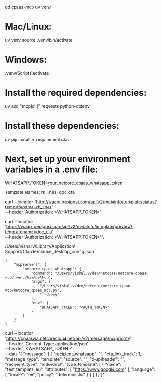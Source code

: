 cd cpaas-mcp
uv venv

# Mac/Linux:
uv venv
source .venv/bin/activate

# Windows:
.venv\Scripts\activate

# Install the required dependencies:
uv add "mcp[cli]" requests python-dotenv

# Install these dependencies:
uv pip install -r requirements.txt

# Next, set up your environment variables in a .env file:
WHATSAPP_TOKEN=your_netcore_cpaas_whatsapp_token

Template Names:
rk_lines, doc_cta

curl --location 'http://waapi.pepipost.com/api/v2/metainfo/template/status?templatename=rk_lines' \
--header 'Authorization: <WHATSAPP_TOKEN>'

curl --location 'https://waapi.pepipost.com/api/v2/metainfo/template/preview?templatename=doc_cta' \
--header 'Authorization: <WHATSAPP_TOKEN>' \

/Users/vishal.v/Library/Application\ Support/Claude/claude_desktop_config.json

```
{
    "mcpServers": {
        "netcore-cpaas-whatsapp": {
            "command": "/Users/vishal.v/dev/netcore/netcore-cpaas-mcp/.venv/bin/python",
            "args": [
                "/Users/vishal.v/dev/netcore/netcore-cpaas-mcp/netcore_cpaas_mcp.py",
                "--debug"
            ],
            "env": {
                "WHATSAPP_TOKEN": "<AUTH_TOKEN>"
            }
        }
    }
}
```


curl --location 'https://cpaaswa.netcorecloud.net/api/v2/message/nc/priority' \
--header 'Content-Type: application/json' \
--header '<WHATSAPP_TOKEN>' \
--data '{
    "message": [
        {
            "recipient_whatsapp": "",
            "cta_link_track": 1,
            "message_type": "template",
            "source": "",
            "x-apiheader": "",
            "recipient_type": "individual",
            "type_template": [
                {
                    "name": "test_template_eu",
                    "attributes": [
                        "https://www.google.com"
                    ],
                    "language": {
                        "locale": "en",
                        "policy": "deterministic"
                    }
                }
            ]
        }
    ]
}'